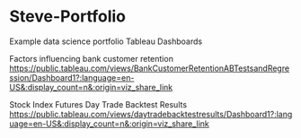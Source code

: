 # Steve-Portfolio
Example data science portfolio
Tableau Dashboards

Factors influencing bank customer retention
https://public.tableau.com/views/BankCustomerRetentionABTestsandRegression/Dashboard1?:language=en-US&:display_count=n&:origin=viz_share_link

Stock Index Futures Day Trade Backtest Results
https://public.tableau.com/views/daytradebacktestresults/Dashboard1?:language=en-US&:display_count=n&:origin=viz_share_link
